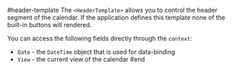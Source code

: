 #header-template
The `<HeaderTemplate>` allows you to control the header segment of the calendar. If the application defines this template none of the built-in buttons will rendered. 

You can access the following fields directly through the `context`:
* `Date` - the `DateTime` object that is used for data-binding
* `View` - the current view of the calendar
#end
